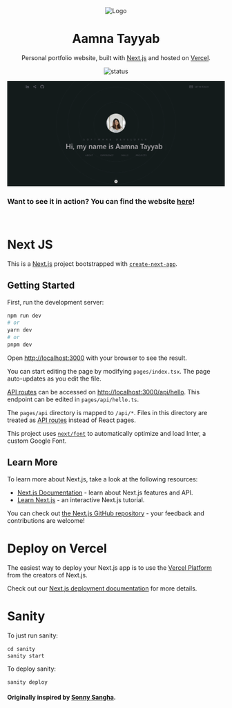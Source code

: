 <div align="center">
  <img alt="Logo" src="https://github.com/aamnatayyab6/portfolio/blob/main/public/android-chrome-512x512.png" width="100" />
</div>
<h1 align="center">
  Aamna Tayyab
</h1>

<p align="center">
  Personal portfolio website, built with <a href="https://nextjs.org/" target="_blank">Next.js</a> and hosted on <a href="https://vercel.com/new?utm_medium=default-template&filter=next.js&utm_source=create-next-app&utm_campaign=create-next-app-readme">Vercel</a>.
</p>
</p>

<p align="center">
    <img src="https://therealsujitk-vercel-badge.vercel.app/?app=aamnatayyab" alt="status"/>
</p>

![demo](./public/landing_page.png)

### Want to see it in action? You can find the website [here](https://aamnatayyab.vercel.app)!
<br/>

# Next JS

This is a [Next.js](https://nextjs.org/) project bootstrapped with [`create-next-app`](https://github.com/vercel/next.js/tree/canary/packages/create-next-app).

## Getting Started

First, run the development server:

```bash
npm run dev
# or
yarn dev
# or
pnpm dev
```

Open [http://localhost:3000](http://localhost:3000) with your browser to see the result.

You can start editing the page by modifying `pages/index.tsx`. The page auto-updates as you edit the file.

[API routes](https://nextjs.org/docs/api-routes/introduction) can be accessed on [http://localhost:3000/api/hello](http://localhost:3000/api/hello). This endpoint can be edited in `pages/api/hello.ts`.

The `pages/api` directory is mapped to `/api/*`. Files in this directory are treated as [API routes](https://nextjs.org/docs/api-routes/introduction) instead of React pages.

This project uses [`next/font`](https://nextjs.org/docs/basic-features/font-optimization) to automatically optimize and load Inter, a custom Google Font.

## Learn More

To learn more about Next.js, take a look at the following resources:

- [Next.js Documentation](https://nextjs.org/docs) - learn about Next.js features and API.
- [Learn Next.js](https://nextjs.org/learn) - an interactive Next.js tutorial.

You can check out [the Next.js GitHub repository](https://github.com/vercel/next.js/) - your feedback and contributions are welcome!

# Deploy on Vercel

The easiest way to deploy your Next.js app is to use the [Vercel Platform](https://vercel.com/new?utm_medium=default-template&filter=next.js&utm_source=create-next-app&utm_campaign=create-next-app-readme) from the creators of Next.js.

Check out our [Next.js deployment documentation](https://nextjs.org/docs/deployment) for more details.

# Sanity

To just run sanity:

```
cd sanity
sanity start
```

To deploy sanity:

```
sanity deploy
```

#### Originally inspired by [Sonny Sangha](https://www.papareact.com/).